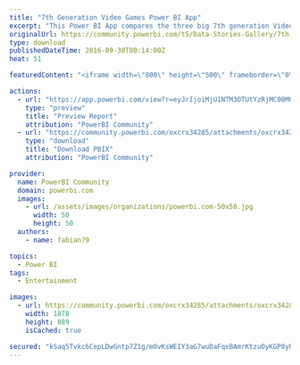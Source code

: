 ```yaml
---
title: "7th Generation Video Games Power BI App"
excerpt: "This Power BI App compares the three big 7th generation Video Game Consoles Microsoft XBOX 360 Sony Playstation 3 Nintendo WII In this Power BI App,"
originalUrl: https://community.powerbi.com/t5/Data-Stories-Gallery/7th-Generation-Video-Games-Power-BI-App/m-p/73543
type: download
publishedDateTime: 2016-09-30T00:14:00Z
heat: 51

featuredContent: "<iframe width=\"800\" height=\"500\" frameborder=\"0\" src=\"https://app.powerbi.com/view?r=eyJrIjoiMjU1NTM3OTUtYzRjMC00MGUwLTkxYzgtNWZhNzBjNzE0MDQ0IiwidCI6IjU0MWQ0ZDFkLTcxOGUtNDE1NC1hNTcxLTk3N2YwN2VkMmVmMCIsImMiOjh9\"></iframe>"

actions:
  - url: "https://app.powerbi.com/view?r=eyJrIjoiMjU1NTM3OTUtYzRjMC00MGUwLTkxYzgtNWZhNzBjNzE0MDQ0IiwidCI6IjU0MWQ0ZDFkLTcxOGUtNDE1NC1hNTcxLTk3N2YwN2VkMmVmMCIsImMiOjh9"
    type: "preview"
    title: "Preview Report"
    attribution: "PowerBI Community"
  - url: "https://community.powerbi.com/oxcrx34285/attachments/oxcrx34285/DataStoriesGallery/348/2/7th%20Generation%20Video%20Games.pbix"
    type: "download"
    title: "Download PBIX"
    attribution: "PowerBI Community"

provider:
  name: PowerBI Community
  domain: powerbi.com
  images:
    - url: /assets/images/organizations/powerbi.com-50x50.jpg
      width: 50
      height: 50
  authors:
    - name: fabian79

topics:
  - Power BI
tags:
  - Entertainment

images:
  - url: https://community.powerbi.com/oxcrx34285/attachments/oxcrx34285/DataStoriesGallery/348/1/7Th%20generation.png
    width: 1878
    height: 889
    isCached: true

secured: "kSaq5Tvkc6CepLDwGntp7Z1g/m0vKsWEIY3aG7wuDaFqxBAmrKtzuOyKGP8yRaPwRclRKMzIZVKzw9li2yT3G/wwN2Stan/mTQGSyo2roBAr+CnUOWQXSe3Q4uF07NWCktY/Dqe2KelrcBaeN+M+FMaGnrLcorQ+iT2sKr1MD2sA91PKTW7lVqqUdo1ITj7cvD549nSc7AGpJiHTNECWIE4TrjdCRhredXTN5Ioj0VeNf1ly4YuwCniUNVlmbFVYhcoDV5YqaugjKRbNXXTJXaG/gYztwwaC2ZIkBc9w9r3xEV4pBnfw5cy7T4Delt+JKobPn4fI8X4/Vdrh7YwK1aunsjgRpgMlsefmk/Bh/0qHrQPHgl7ynGtLGXtNL9C7faPywlJeBwy7zFjvSlhSI6Q23nJA66ID1sZJMrhG1n44IA6EBylvjRhrPieHPv5V;KPF8ahIob8OPhGVE3mNF1w=="
---
```


